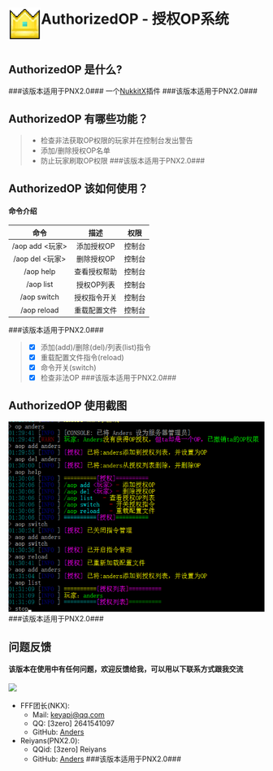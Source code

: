 <h1>AuthorizedOP - 授权OP系统 <img src="https://raw.githubusercontent.com/Anders233/AuthorizedOP/master/op.png" height="64" width="64" align="left"></img></h1>
<br>

## AuthorizedOP 是什么?
###该版本适用于PNX2.0###
一个[NukkitX](https://github.com/NukkitX/Nukkit)插件
###该版本适用于PNX2.0###
## AuthorizedOP 有哪些功能？
> - 检查非法获取OP权限的玩家并在控制台发出警告
> - 添加/删除授权OP名单
> - 防止玩家刷取OP权限
###该版本适用于PNX2.0###
## AuthorizedOP 该如何使用？
#### 命令介绍
| 命令 | 描述 | 权限 |
| :--: | :--: | :--: |
| /aop add <玩家> | 添加授权OP | 控制台 |
| /aop del <玩家> | 删除授权OP | 控制台 |
| /aop help | 查看授权帮助 | 控制台 |
| /aop list | 授权OP列表 | 控制台 |
| /aop switch | 授权指令开关 | 控制台 |
| /aop reload | 重载配置文件 | 控制台 |
###该版本适用于PNX2.0###
> - [x] 添加(add)/删除(del)/列表(list)指令
> - [x] 重载配置文件指令(reload)
> - [x] 命令开关(switch)
> - [x] 检查非法OP
    ###该版本适用于PNX2.0###
## AuthorizedOP 使用截图
![image](https://github.com/Anders233/AuthorizedOP/blob/master/使用截图.png)
###该版本适用于PNX2.0###
## 问题反馈
#### 该版本在使用中有任何问题，欢迎反馈给我，可以用以下联系方式跟我交流
![](http://q2.qlogo.cn/headimg_dl?bs=2641541097&dst_uin=2641541097&dst_uin=2641541097&;dst_uin=2641541097&spec=100&url_enc=0&referer=bu_interface&term_type=PC)
- FFF团长(NKX):
  - Mail: keyapi@qq.com
  - QQ: [3zero] 2641541097
  - GitHub: [Anders](https://github.com/Anders233)
- Reiyans(PNX2.0):
  - QQid: [3zero] Reiyans
  - GitHub: [Anders](https://github.com/ReiyansCN)
###该版本适用于PNX2.0###